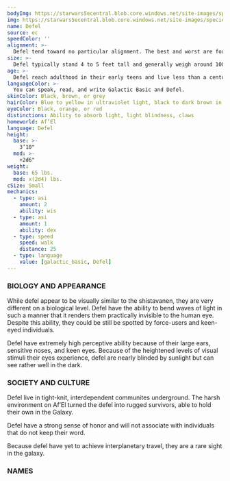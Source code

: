 ```yaml
---
bodyImg: https://starwars5ecentral.blob.core.windows.net/site-images/species/species_Defel.png
img: https://starwars5ecentral.blob.core.windows.net/site-images/species/species_Defel.png
name: Defel
source: ec
speedColor: ''
alignment: >-
  Defel tend toward no particular alignment. The best and worst are found among them.
size: >-
  Defel typically stand 4 to 5 feet tall and generally weigh around 100 lbs. Regardless of your position in that range, your size is Small.
age: >-
  Defel reach adulthood in their early teens and live less than a century.
languageColor: >-
  You can speak, read, and write Galactic Basic and Defel. 
skinColor: Black, brown, or grey
hairColor: Blue to yellow in ultraviolet light, black to dark brown in visible light
eyeColor: Black, orange, or red
distinctions: Ability to absorb light, light blindness, claws
homeworld: Af’El
language: Defel
height:
  base: >-
    3’10"
  mod: >-
    +2d6"
weight:
  base: 65 lbs.
  mod: x(2d4) lbs.
cSize: Small
mechanics:
  - type: asi
    amount: 2
    ability: wis
  - type: asi
    amount: 1
    ability: dex
  - type: speed
    speed: walk
    distance: 25
  - type: language
    value: [galactic_basic, Defel]
---
```

### BIOLOGY AND APPEARANCE
While defel appear to be visually similar to the shistavanen, they are very different on a biological level. Defel have the ability to bend waves of light in such a manner that it renders them practically invisible to the human eye. Despite this ability, they could be still be spotted by force-users and keen-eyed individuals.

Defel have extremely high perceptive ability because of their large ears, sensitive noses, and keen eyes. Because of the heightened levels of visual stimuli their eyes experience, defel are nearly blinded by sunlight but can see rather well in the dark.

### SOCIETY AND CULTURE
Defel live in tight-knit, interdependent communites underground. The harsh environment on Af’El turned the defel into rugged survivors, able to hold their own in the Galaxy.

Defel have a strong sense of honor and will not associate with individuals that do not keep their word.

Because defel have yet to achieve interplanetary travel, they are a rare sight in the galaxy.

### NAMES


    